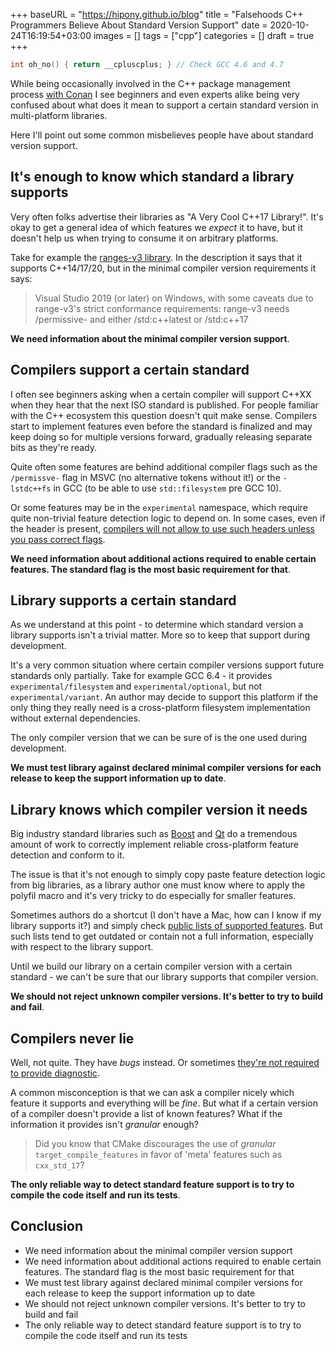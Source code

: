 +++
baseURL = "https://hipony.github.io/blog"
title = "Falsehoods C++ Programmers Believe About Standard Version Support"
date = 2020-10-24T16:19:54+03:00
images = []
tags = ["cpp"]
categories = []
draft = true
+++

```cpp
int oh_no() { return __cpluscplus; } // Check GCC 4.6 and 4.7
```

While being occasionally involved in the C++ package management process [with Conan](https://github.com/conan-io/conan) I see beginners and even experts alike being very confused about what does it mean to support a certain standard version in multi-platform libraries.

Here I'll point out some common misbelieves people have about standard version support.

<!--more-->

## It's enough to know which standard a library supports

Very often folks advertise their libraries as "A Very Cool C++17 Library!". It's okay to get a general idea of which features we _expect_ it to have, but it doesn't help us when trying to consume it on arbitrary platforms.

Take for example the [ranges-v3 library](https://github.com/ericniebler/range-v3). In the description it says that it supports C++14/17/20, but in the minimal compiler version requirements it says:

> Visual Studio 2019 (or later) on Windows, with some caveats due to range-v3's strict conformance requirements: range-v3 needs /permissive- and either /std:c++latest or /std:c++17

**We need information about the minimal compiler version support**.

## Compilers support a certain standard

I often see beginners asking when a certain compiler will support C++XX when they hear that the next ISO standard is published. For people familiar with the C++ ecosystem this question doesn't quit make sense. Compilers start to implement features even before the standard is finalized and may keep doing so for multiple versions forward, gradually releasing separate bits as they're ready.

Quite often some features are behind additional compiler flags such as the `/permissve-` flag in MSVC (no alternative tokens without it!) or the `-lstdc++fs` in GCC (to be able to use `std::filesystem` pre GCC 10).

Or some features may be in the `experimental` namespace, which require quite non-trivial feature detection logic to depend on. In some cases, even if the header is present, [compilers will not allow to use such headers unless you pass correct flags](https://godbolt.org/z/eh76M6).

**We need information about additional actions required to enable certain features. The standard flag is the most basic requirement for that**.

## Library supports a certain standard

As we understand at this point - to determine which standard version a library supports isn't a trivial matter. More so to keep that support during development.

It's a very common situation where certain compiler versions support future standards only partially. Take for example GCC 6.4 - it provides `experimental/filesystem` and `experimental/optional`, but not `experimental/variant`. An author may decide to support this platform if the only thing they really need is a cross-platform filesystem implementation without external dependencies.

The only compiler version that we can be sure of is the one used during development.

**We must test library against declared minimal compiler versions for each release to keep the support information up to date**.

## Library knows which compiler version it needs

Big industry standard libraries such as [Boost](https://github.com/boostorg/asio/blob/develop/include/boost/asio/detail/config.hpp#L95) and [Qt](https://code.woboq.org/qt5/qtbase/src/corelib/global/qcompilerdetection.h.html) do a tremendous amount of work to correctly implement reliable cross-platform feature detection and conform to it.

The issue is that it's not enough to simply copy paste feature detection logic from big libraries, as a library author one must know where to apply the polyfil macro and it's very tricky to do especially for smaller features.

Sometimes authors do a shortcut (I don't have a Mac, how can I know if my library supports it?) and simply check [public lists of supported features](https://en.cppreference.com/w/cpp/compiler_support). But such lists tend to get outdated or contain not a full information, especially with respect to the library support.

Until we build our library on a certain compiler version with a certain standard - we can't be sure that our library supports that compiler version.

**We should not reject unknown compiler versions. It's better to try to build and fail**.

## Compilers never lie

Well, not quite. They have _bugs_ instead. Or sometimes [they're not required to provide diagnostic](https://godbolt.org/z/6PaK5T).

A common misconception is that we can ask a compiler nicely which feature it supports and everything will be _fine_. But what if a certain version of a compiler doesn't provide a list of known features? What if the information it provides isn't _granular_ enough?

> Did you know that CMake discourages the use of _granular_ `target_compile_features` in favor of 'meta' features such as `cxx_std_17`?

**The only reliable way to detect standard feature support is to try to compile the code itself and run its tests**.

## Conclusion

* We need information about the minimal compiler version support
* We need information about additional actions required to enable certain features. The standard flag is the most basic requirement for that
* We must test library against declared minimal compiler versions for each release to keep the support information up to date
* We should not reject unknown compiler versions. It's better to try to build and fail
* The only reliable way to detect standard feature support is to try to compile the code itself and run its tests
